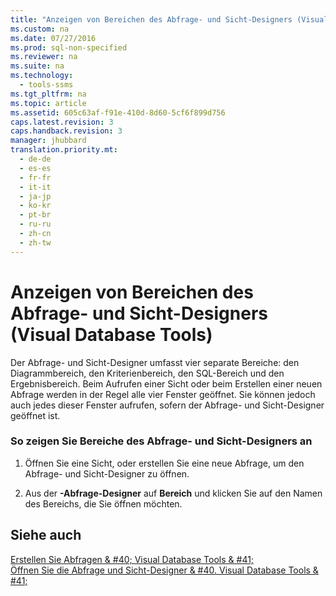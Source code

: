 ```yaml
---
title: "Anzeigen von Bereichen des Abfrage- und Sicht-Designers (Visual Database Tools)"
ms.custom: na
ms.date: 07/27/2016
ms.prod: sql-non-specified
ms.reviewer: na
ms.suite: na
ms.technology: 
  - tools-ssms
ms.tgt_pltfrm: na
ms.topic: article
ms.assetid: 605c63af-f91e-410d-8d60-5cf6f899d756
caps.latest.revision: 3
caps.handback.revision: 3
manager: jhubbard
translation.priority.mt: 
  - de-de
  - es-es
  - fr-fr
  - it-it
  - ja-jp
  - ko-kr
  - pt-br
  - ru-ru
  - zh-cn
  - zh-tw
---
```

# Anzeigen von Bereichen des Abfrage- und Sicht-Designers (Visual Database Tools)
Der Abfrage- und Sicht-Designer umfasst vier separate Bereiche: den Diagrammbereich, den Kriterienbereich, den SQL-Bereich und den Ergebnisbereich. Beim Aufrufen einer Sicht oder beim Erstellen einer neuen Abfrage werden in der Regel alle vier Fenster geöffnet. Sie können jedoch auch jedes dieser Fenster aufrufen, sofern der Abfrage- und Sicht-Designer geöffnet ist.  
  
### So zeigen Sie Bereiche des Abfrage- und Sicht-Designers an  
  
1.  Öffnen Sie eine Sicht, oder erstellen Sie eine neue Abfrage, um den Abfrage- und Sicht-Designer zu öffnen.  
  
2.  Aus der **-Abfrage-Designer** auf **Bereich** und klicken Sie auf den Namen des Bereichs, die Sie öffnen möchten.  
  
## Siehe auch  
[Erstellen Sie Abfragen & #40; Visual Database Tools & #41;](../content/Create-Queries--Visual-Database-Tools-.md)  
[Öffnen Sie die Abfrage und Sicht-Designer & #40. Visual Database Tools & #41;](../content/Open-the-Query-and-View-Designer--Visual-Database-Tools-.md)  
  
